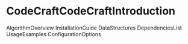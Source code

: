 # CodeCraftCodeCraftIntroduction
AlgorithmOverview
InstallationGuide
DataStructures
DependenciesList
UsageExamples
ConfigurationOptions
